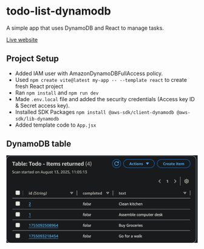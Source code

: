 # todo-list-dynamodb

A simple app that uses DynamoDB and React to manage tasks. 

[Live website ](https://todo-list-dynamodb.vercel.app/)

## Project Setup

- Added IAM user with AmazonDynamoDBFullAccess policy.
- Used ```npm create vite@latest my-app -- --template react``` to create fresh React project 
- Ran ```npm install``` and ```npm run dev``` 
- Made ```.env.local``` file and added the security credentials (Access key ID & Secret access key).
- Installed SDK Packages ```npm install @aws-sdk/client-dynamodb @aws-sdk/lib-dynamodb```
- Added template code to ```App.jsx```

## DynamoDB table

![DynamoDB table](src/table.png)
